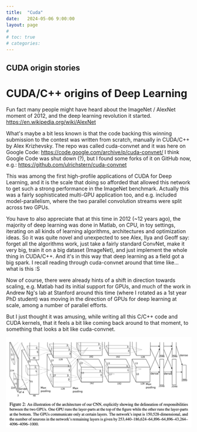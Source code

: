 ```yaml
---
title:  "Cuda"
date:   2024-05-06 9:00:00
layout: page
#
# toc: true
# categories:
---
```


## CUDA origin stories

# CUDA/C++ origins of Deep Learning

Fun fact many people might have heard about the ImageNet / AlexNet moment of 2012, and the deep learning revolution it started.
https://en.wikipedia.org/wiki/AlexNet

What's maybe a bit less known is that the code backing this winning submission to the contest was written from scratch, manually in CUDA/C++ by Alex Krizhevsky. The repo was called cuda-convnet and it was here on Google Code:
https://code.google.com/archive/p/cuda-convnet/
I think Google Code was shut down (?), but I found some forks of it on GitHub now, e.g.:
https://github.com/ulrichstern/cuda-convnet

This was among the first high-profile applications of CUDA for Deep Learning, and it is the scale that doing so afforded that allowed this network to get such a strong performance in the ImageNet benchmark. Actually this was a fairly sophisticated multi-GPU application too, and e.g. included model-parallelism, where the two parallel convolution streams were split across two GPUs.

You have to also appreciate that at this time in 2012 (~12 years ago), the majority of deep learning was done in Matlab, on CPU, in toy settings, iterating on all kinds of learning algorithms, architectures and optimization ideas. So it was quite novel and unexpected to see Alex, Ilya and Geoff say: forget all the algorithms work, just take a fairly standard ConvNet, make it very big, train it on a big dataset (ImageNet), and just implement the whole thing in CUDA/C++. And it's in this way that deep learning as a field got a big spark. I recall reading through cuda-convnet around that time like... what is this :S

Now of course, there were already hints of a shift in direction towards scaling, e.g. Matlab had its initial support for GPUs, and much of the work in Andrew Ng's lab at Stanford around this time (where I rotated as a 1st year PhD student) was moving in the direction of GPUs for deep learning at scale, among a number of parallel efforts.

But I just thought it was amusing, while writing all this C/C++ code and CUDA kernels, that it feels a bit like coming back around to that moment, to something that looks a bit like cuda-convnet.

![cuda-convnet](/assets/img/cnn.png)